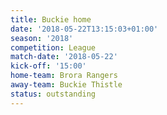 ```yaml
---
title: Buckie home
date: '2018-05-22T13:15:03+01:00'
season: '2018'
competition: League
match-date: '2018-05-22'
kick-off: '15:00'
home-team: Brora Rangers
away-team: Buckie Thistle
status: outstanding
---
```


